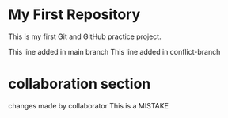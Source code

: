 # My First Repository
This is my first Git and GitHub practice project.

This line added in main branch
This line added in conflict-branch

# collaboration section
changes made by collaborator
This is a MISTAKE
